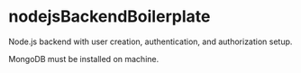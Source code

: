 # nodejsBackendBoilerplate
Node.js backend with user creation, authentication, and authorization setup.


MongoDB must be installed on machine.
